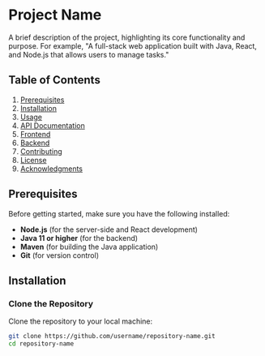 # Project Name

A brief description of the project, highlighting its core functionality and purpose. For example, "A full-stack web application built with Java, React, and Node.js that allows users to manage tasks."

## Table of Contents

1. [Prerequisites](#prerequisites)
2. [Installation](#installation)
3. [Usage](#usage)
4. [API Documentation](#api-documentation)
5. [Frontend](#frontend)
6. [Backend](#backend)
7. [Contributing](#contributing)
8. [License](#license)
9. [Acknowledgments](#acknowledgments)

## Prerequisites

Before getting started, make sure you have the following installed:

- **Node.js** (for the server-side and React development)
- **Java 11 or higher** (for the backend)
- **Maven** (for building the Java application)
- **Git** (for version control)

## Installation

### Clone the Repository

Clone the repository to your local machine:

```bash
git clone https://github.com/username/repository-name.git
cd repository-name
